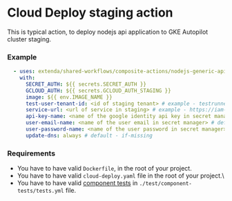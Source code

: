 # Cloud Deploy staging action

This is typical action, to deploy nodejs api application to GKE Autopilot cluster staging.

### Example

```yaml
  - uses: extenda/shared-workflows/composite-actions/nodejs-generic-api/staging-deploy@master
    with:
      SECRET_AUTH: ${{ secrets.SECRET_AUTH }}
      GCLOUD_AUTH: ${{ secrets.GCLOUD_AUTH_STAGING }}
      image: ${{ env.IMAGE_NAME }}
      test-user-tenant-id: <id of staging tenant> # example - testrunner-3z05y
      service-url: <url of service in staging> # example - https://iam-api.retailsvc.dev
      api-key-name: <name of the google identity api key in secret manager> # default - iam-test-api-key
      user-email-name: <name of the user email in secret manager> # default - iam-test-token-email
      user-password-name: <name of the user password in secret manager> # default - iam-test-token-password
      update-dns: always # default - if-missing
```

### Requirements

- You have to have valid `Dockerfile`, in the root of your project.
- You have to have valid `cloud-deploy.yaml` file in the root of your project.\
- You have to have valid [component tests](https://github.com/extenda/actions/tree/master/component-tests) in `./test/component-tests/tests.yml` file.
